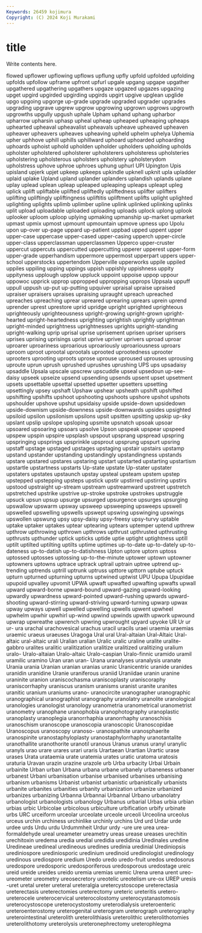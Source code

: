 ```yaml
---
Keywords: 26459 kojimura
Copyright: (C) 2024 Koji Murakami
---
```


# title

Write contents here.



flowed upflower upflowing upflows upflung upfly
upfold upfolded upfolding upfolds upfollow upframe upfront upfurl upgale upgang
upgape upgather upgathered upgathering upgathers upgaze upgazed upgazes upgazing upget
upgird upgirded upgirding upgirds upgirt upgive upglean upglide upgo upgoing
upgorge up-grade upgrade upgraded upgrader upgrades upgrading upgrave upgrew upgrow
upgrowing upgrown upgrows upgrowth upgrowths upgully upgush uphale Upham uphand
uphang upharbor upharrow upharsin uphasp upheal upheap upheaped upheaping upheaps
uphearted upheaval upheavalist upheavals upheave upheaved upheaven upheaver upheavers upheaves
upheaving upheld uphelm uphelya Uphemia upher uphhove uphill uphills uphillward
uphoard uphoarded uphoarding uphoards uphoist uphold upholden upholder upholders upholding
upholds upholster upholstered upholsterer upholsterers upholsteress upholsteries upholstering upholsterous upholsters
upholstery upholsterydom upholstress uphove uphroe uphroes uphung uphurl UPI Upington
Upis upisland upjerk upjet upkeep upkeeps upkindle upknell upknit upla
upladder uplaid uplake Upland upland uplander uplanders uplandish uplands uplane
uplay uplead uplean upleap upleaped upleaping upleaps upleapt upleg uplick
uplift upliftable uplifted upliftedly upliftedness uplifter uplifters uplifting upliftingly upliftingness
upliftitis upliftment uplifts uplight uplighted uplighting uplights uplimb uplimber upline
uplink uplinked uplinking uplinks uplit upload uploadable uploaded uploading uploads
uplock uplong uplook uplooker uploom uploop uplying upmaking upmanship up-market
upmarket upmast upmix upmost upmount upmountain upmove upness upo Upolu
upon up-over up-page uppard up-patient uppbad upped uppent upper upper-case
uppercase upper-cased upper-casing upperch upper-circle upper-class upperclassman upperclassmen Upperco upper-cruster
uppercut uppercuts uppercutted uppercutting upperer upperest upper-form upper-grade upperhandism uppermore
uppermost upperpart uppers upper-school upperstocks uppertendom Upperville upperworks uppile uppiled
uppiles uppiling upping uppings uppish uppishly uppishness uppity uppityness upplough
upplow uppluck uppoint uppoise uppop uppour uppowoc upprick upprop uppropped
uppropping upprops Uppsala uppuff uppull uppush up-put up-putting upquiver upraisal
upraise upraised upraiser upraisers upraises upraising upraught upreach upreached upreaches
upreaching uprear upreared uprearing uprears uprein uprend uprender uprest uprestore
uprid upridge upright uprighted uprighteous uprighteously uprighteousness upright-growing upright-grown upright-hearted
upright-heartedness uprighting uprightish uprightly uprightman upright-minded uprightness uprightnesses uprights upright-standing
upright-walking uprip uprisal uprise uprisement uprisen upriser uprisers uprises uprising
uprisings uprist uprive upriver uprivers uproad uproar uproarer uproariness uproarious
uproariously uproariousness uproars uproom uproot uprootal uprootals uprooted uprootedness uprooter
uprooters uprooting uproots uprose uprouse uproused uprouses uprousing uproute uprun
uprush uprushed uprushes uprushing UPS ups upsadaisy upsaddle Upsala upscale
upscrew upscuddle upseal upsedoun up-see-daisy upseek upseize upsend upsending upsends
upsent upset upsetment upsets upsettable upsettal upsetted upsetter upsetters upsetting
upsettingly upsey upshaft Upshaw upshear upsheath upshift upshifted upshifting upshifts
upshoot upshooting upshoots upshore upshot upshots upshoulder upshove upshut upsidaisy
upside upside-down upsidedown upside-downism upside-downness upside-downwards upsides upsighted upsiloid upsilon
upsilonism upsilons upsit upsitten upsitting upskip up-sky upslant upslip upslope
upsloping upsmite upsnatch upsoak upsoar upsoared upsoaring upsoars upsolve Upson
upspeak upspear upspeed upspew upspin upspire upsplash upspout upsprang upspread
upspring upspringing upsprings upsprinkle upsprout upsprung upspurt upsring upstaff upstage
upstaged upstages upstaging upstair upstairs upstamp upstand upstander upstanding upstandingly
upstandingness upstands upstare upstared upstares upstaring upstart upstarted upstarting upstartism
upstartle upstartness upstarts Up-state upstate Up-stater upstater upstaters upstates upstaunch
upstay upsteal upsteam upstem upstep upstepped upstepping upsteps upstick upstir
upstirred upstirring upstirs upstood upstraight up-stream upstream upstreamward upstreet upstretch
upstretched upstrike upstrive up-stroke upstroke upstrokes upstruggle upsuck upsun upsup
upsurge upsurged upsurgence upsurges upsurging upswallow upswarm upsway upsweep upsweeping
upsweeps upswell upswelled upswelling upswells upswept upswing upswinging upswings upswollen
upswung upsy upsy-daisy upsy-freesy upsy-turvy uptable uptake uptaker uptakes uptear
uptearing uptears uptemper uptend upthrew upthrow upthrowing upthrown upthrows upthrust
upthrusted upthrusting upthrusts upthunder uptick upticks uptide uptie uptight uptightness
uptill uptilt uptilted uptilting uptilts uptime uptimes up-to-date up-to-dately up-to-dateness
up-to-datish up-to-datishness Upton uptore uptorn uptoss uptossed uptosses uptossing up-to-the-minute
uptower uptown uptowner uptowners uptowns uptrace uptrack uptrail uptrain uptree
uptrend up-trending uptrends uptrill uptrunk uptruss upttore upttorn uptube uptuck
upturn upturned upturning upturns uptwined uptwist UPU Upupa Upupidae upupoid
upvalley upvomit UPWA upwaft upwafted upwafting upwafts upwall upward upward-borne
upward-bound upward-gazing upward-looking upwardly upwardness upward-pointed upward-rushing upwards upward-shooting upward-stirring
upward-striving upward-turning upwarp upwax upway upways upwell upwelled upwelling upwells
upwent upwheel upwhelm upwhir upwhirl up-wind upwind upwinds upwith upwork
upwound upwrap upwreathe upwrench upwring upwrought upyard upyoke UR Ur
ur ur- ura urachal urachovesical urachus uracil uracils uraei uraemia
uraemias uraemic uraeus uraeuses Uragoga Ural ural Ural-altaian Ural-Altaic Ural-altaic
ural-altaic urali Uralian uralian Uralic uralic uraline uralite uralite-gabbro uralites
uralitic uralitization uralitize uralitized uralitizing uralium uralo- Uralo-altaian Uralo-altaic Uralo-caspian
Uralo-finnic uramido uramil uramilic uramino Uran uran uran- Urana uranalyses
uranalysis uranate Urania urania Uranian uranian uranias uranic Uranicentric uranide
uranides uranidin uranidine Uranie uraniferous uraniid Uraniidae uranin uranine uraninite
uranion uraniscochasma uraniscoplasty uraniscoraphy uraniscorrhaphy uraniscus uranism uranisms uranist uranite
uranites uranitic uranium uraniums urano- uranocircite uranographer uranographic uranographical uranographist
uranography uranolatry uranolite uranological uranologies uranologist uranology uranometria uranometrical uranometrist
uranometry uranophane uranophobia uranophotography uranoplastic uranoplasty uranoplegia uranorrhaphia uranorrhaphy uranoschisis
uranoschism uranoscope uranoscopia uranoscopic Uranoscopidae Uranoscopus uranoscopy uranoso- uranospathite uranosphaerite
uranospinite uranostaphyloplasty uranostaphylorrhaphy uranotantalite uranothallite uranothorite uranotil uranous Uranus uranus
uranyl uranylic uranyls urao urare urares urari uraris Urartaean Urartian
Urartic urase urases Urata urataemia urate uratemia urates uratic uratoma
uratosis uraturia Uravan urazin urazine urazole urb Urba urbacity Urbai
Urbain urbainite Urban urban Urbana urbana urbane urbanely urbaneness urbaner
urbanest Urbani urbanisation urbanise urbanised urbanises urbanising urbanism urbanisms Urbanist
urbanist urbanistic urbanistically urbanists urbanite urbanites urbanities urbanity urbanization urbanize
urbanized urbanizes urbanizing Urbanna Urbannai Urbannal Urbano urbanolatry urbanologist urbanologists
urbanology Urbanus urbarial Urbas urbia urbian urbias urbic Urbicolae urbicolous
urbiculture urbification urbify urbinate urbs URC urceiform urceolar urceolate urceole
urceoli Urceolina urceolus urceus urchin urchiness urchinlike urchinly urchins Urd
urd Urdar urde urdee urds Urdu urdu Urdummheit Urdur urdy
-ure ure urea urea-formaldehyde ureal ureameter ureametry ureas urease ureases
urechitin urechitoxin uredema uredia uredial uredidia uredidinia Uredinales uredine Uredineae
uredineal uredineous uredines uredinia uredinial Urediniopsis urediniospore urediniosporic uredinium uredinoid
uredinologist uredinology uredinous urediospore uredium Uredo uredo uredo-fruit uredos uredosorus
uredospore uredosporic uredosporiferous uredosporous uredostage ureic ureid ureide ureides ureido
uremia uremias uremic Urena urena urent ureo- ureometer ureometry ureosecretory
ureotelic ureotelism ure-ox UREP uresis -uret uretal ureter ureteral ureteralgia
uretercystoscope ureterectasia ureterectasis ureterectomies ureterectomy ureteric ureteritis uretero- ureterocele ureterocervical
ureterocolostomy ureterocystanastomosis ureterocystoscope ureterocystostomy ureterodialysis ureteroenteric ureteroenterostomy ureterogenital ureterogram ureterograph
ureterography ureterointestinal ureterolith ureterolithiasis ureterolithic ureterolithotomies ureterolithotomy ureterolysis ureteronephrectomy ureterophlegma

